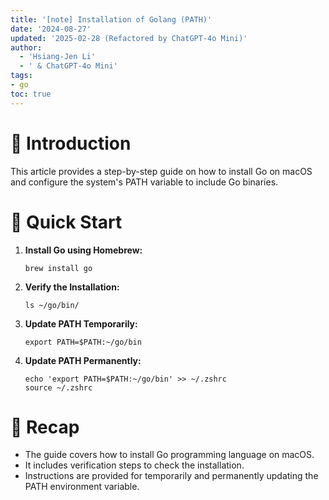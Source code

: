 ```yaml
---
title: '[note] Installation of Golang (PATH)'
date: '2024-08-27'
updated: '2025-02-28 (Refactored by ChatGPT-4o Mini)'
author:
  - 'Hsiang-Jen Li'
  - ' & ChatGPT-4o Mini'
tags:
- go
toc: true
---
```


# 📌 Introduction
This article provides a step-by-step guide on how to install Go on macOS and configure the system's PATH variable to include Go binaries.
<!-- more -->

# 🚀 Quick Start
1. **Install Go using Homebrew:**
   ```shell
   brew install go
   ```

2. **Verify the Installation:**
   ```shell
   ls ~/go/bin/
   ```

3. **Update PATH Temporarily:**
   ```shell
   export PATH=$PATH:~/go/bin
   ```

4. **Update PATH Permanently:**
   ```shell
   echo 'export PATH=$PATH:~/go/bin' >> ~/.zshrc
   source ~/.zshrc
   ```

# 🔁 Recap
- The guide covers how to install Go programming language on macOS.
- It includes verification steps to check the installation.
- Instructions are provided for temporarily and permanently updating the PATH environment variable.
